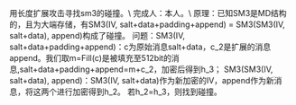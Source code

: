 用长度扩展攻击寻找sm3的碰撞。\\
完成人：本人。\\
原理：已知SM3是MD结构的，且为大端存储，有SM3(IV, salt+data+padding+append) = SM3(SM3(IV, salt+data), append)构成了碰撞。
问题：SM3(IV, salt+data+padding+append)：c为原始消息salt+data，c_2是扩展的消息append。我们取m=Fill(c)是被填充至512bit的消息,salt+data+padding+append=m+c_2，加密后得到h_3；
     SM3(SM3(IV, salt+data), append)：SM3(IV, salt+data)作为新加密的IV，append作为新消息，将这两个进行加密得到h_2。
     若h_2=h_3，则找到碰撞。
     


